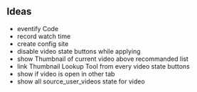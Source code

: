 ## Ideas

- eventify Code
- record watch time
- create config site
- disable video state buttons while applying
- show Thumbnail of current video above recommanded list
- link Thumbnail Lookup Tool from every video state buttons
- show if video is open in other tab
- show all source_user_videos state for video